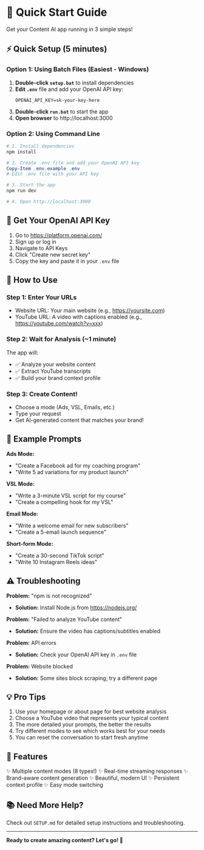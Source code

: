 # 🚀 Quick Start Guide

Get your Content AI app running in 3 simple steps!

## ⚡ Quick Setup (5 minutes)

### Option 1: Using Batch Files (Easiest - Windows)

1. **Double-click `setup.bat`** to install dependencies
2. **Edit `.env`** file and add your OpenAI API key:
   ```
   OPENAI_API_KEY=sk-your-key-here
   ```
3. **Double-click `run.bat`** to start the app
4. **Open browser** to http://localhost:3000

### Option 2: Using Command Line

```powershell
# 1. Install dependencies
npm install

# 2. Create .env file and add your OpenAI API key
Copy-Item .env.example .env
# Edit .env file with your API key

# 3. Start the app
npm run dev

# 4. Open http://localhost:3000
```

## 🔑 Get Your OpenAI API Key

1. Go to https://platform.openai.com/
2. Sign up or log in
3. Navigate to API Keys
4. Click "Create new secret key"
5. Copy the key and paste it in your `.env` file

## 📝 How to Use

### Step 1: Enter Your URLs
- Website URL: Your main website (e.g., https://yoursite.com)
- YouTube URL: A video with captions enabled (e.g., https://youtube.com/watch?v=xxx)

### Step 2: Wait for Analysis (~1 minute)
The app will:
- ✅ Analyze your website content
- ✅ Extract YouTube transcripts
- ✅ Build your brand context profile

### Step 3: Create Content!
- Choose a mode (Ads, VSL, Emails, etc.)
- Type your request
- Get AI-generated content that matches your brand!

## 🎯 Example Prompts

**Ads Mode:**
- "Create a Facebook ad for my coaching program"
- "Write 5 ad variations for my product launch"

**VSL Mode:**
- "Write a 3-minute VSL script for my course"
- "Create a compelling hook for my VSL"

**Email Mode:**
- "Write a welcome email for new subscribers"
- "Create a 5-email launch sequence"

**Short-form Mode:**
- "Create a 30-second TikTok script"
- "Write 10 Instagram Reels ideas"

## ⚠️ Troubleshooting

**Problem:** "npm is not recognized"
- **Solution:** Install Node.js from https://nodejs.org/

**Problem:** "Failed to analyze YouTube content"
- **Solution:** Ensure the video has captions/subtitles enabled

**Problem:** API errors
- **Solution:** Check your OpenAI API key in `.env` file

**Problem:** Website blocked
- **Solution:** Some sites block scraping; try a different page

## 💡 Pro Tips

1. Use your homepage or about page for best website analysis
2. Choose a YouTube video that represents your typical content
3. The more detailed your prompts, the better the results
4. Try different modes to see which works best for your needs
5. You can reset the conversation to start fresh anytime

## 🎨 Features

✨ Multiple content modes (8 types!)
✨ Real-time streaming responses
✨ Brand-aware content generation
✨ Beautiful, modern UI
✨ Persistent context profile
✨ Easy mode switching

## 📚 Need More Help?

Check out `SETUP.md` for detailed setup instructions and troubleshooting.

---

**Ready to create amazing content? Let's go! 🎉**

